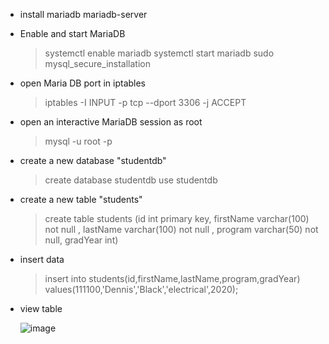 * install mariadb mariadb-server 
  > 

* Enable and start MariaDB 
  > systemctl enable mariadb
  > systemctl start mariadb
  > sudo mysql_secure_installation

* open Maria DB port in iptables
  > iptables -I INPUT -p tcp --dport 3306 -j ACCEPT

* open an interactive MariaDB session as root 
  > mysql -u root -p

* create a new database "studentdb"
  > create database studentdb
  > use studentdb

* create a new table "students" 
  > create table students (id int primary key, firstName varchar(100) not null , lastName varchar(100) not null , program varchar(50) not null, gradYear int)

* insert data
  > insert into students(id,firstName,lastName,program,gradYear) <br />
  >  values(111100,'Dennis','Black','electrical',2020);

* view table
  
  ![image](https://github.com/user-attachments/assets/90922d31-4e51-4006-a911-68728284c6b4)

 
